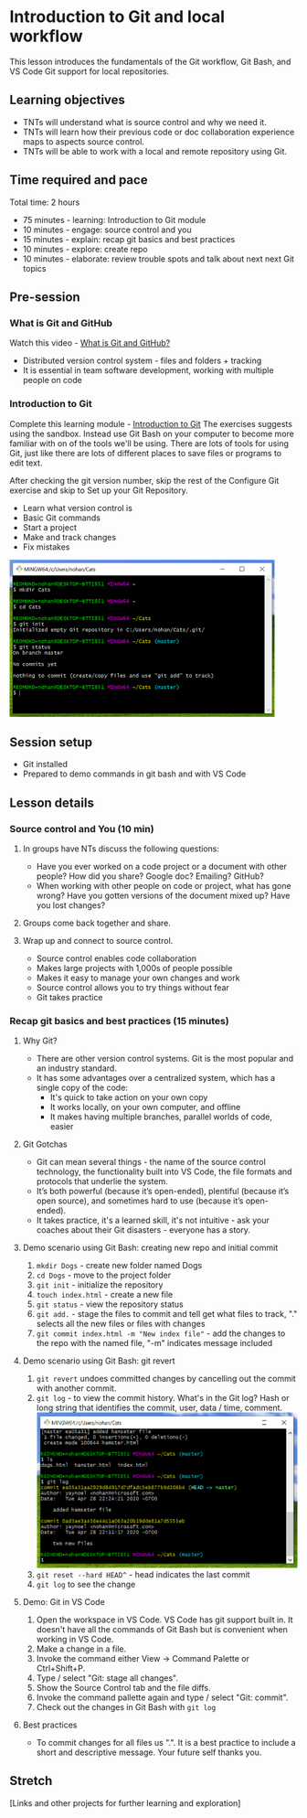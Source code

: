 # Introduction to Git and local workflow

This lesson introduces the fundamentals of the Git workflow, Git Bash, and VS Code Git support for local repositories.

## Learning objectives

* TNTs will understand what is source control and why we need it.
* TNTs will learn how their previous code or doc collaboration experience maps to aspects source control.
* TNTs will be able to work with a local and remote repository using Git.

## Time required and pace

Total time: 2 hours

* 75 minutes - learning: Introduction to Git module
* 10 minutes - engage: source control and you
* 15 minutes - explain: recap git basics and best practices
* 10 minutes - explore: create repo
* 10 minutes - elaborate: review trouble spots and talk about next next Git topics

## Pre-session

### What is Git and GitHub

Watch this video - [What is Git and GitHub?](https://www.youtube.com/watch?v=uUuTYDg9XoI)

* Distributed version control system - files and folders + tracking
* It is essential in team software development, working with multiple people on code

### Introduction to Git

Complete this learning module - [Introduction to Git](https://docs.microsoft.com/en-us/learn/modules/intro-to-git/)
The exercises suggests using the sandbox. Instead use Git Bash on your computer to become more familiar with on of the tools we'll be using. There are lots of tools for using Git, just like there are lots of different places to save files or programs to edit text.

After checking the git version number, skip the rest of the Configure Git exercise and skip to Set up your Git Repository.

* Learn what version control is
* Basic Git commands
* Start a project
* Make and track changes
* Fix mistakes

![Git Bash](gitBash.png)

## Session setup

* Git installed
* Prepared to demo commands in git bash and with VS Code

## Lesson details

### Source control and You (10 min)

1. In groups have NTs discuss the following questions:
   * Have you ever worked on a code project or a document with other people? How did you share? Google doc? Emailing? GitHub?
   * When working with other people on code or project, what has gone wrong? Have you gotten versions of the document mixed up? Have you lost changes?

2. Groups come back together and share.

3. Wrap up and connect to source control.
   * Source control enables code collaboration
   * Makes large projects with 1,000s of people possible
   * Makes it easy to manage your own changes and work
   * Source control allows you to try things without fear
   * Git takes practice

### Recap git basics and best practices (15 minutes)

1. Why Git?
   * There are other version control systems. Git is the most popular and an industry standard.
   * It has some advantages over a centralized system, which has a single copy of the code:
       * It's quick to take action on your own copy
       * It works locally, on your own computer, and offline
       * It makes having multiple branches, parallel worlds of code, easier

2. Git Gotchas
   * Git can mean several things - the name of the source control technology, the functionality built into VS Code, the file formats and protocols that underlie the system.
   * It’s both powerful (because it’s open-ended), plentiful (because it’s open source), and sometimes hard to use (because it’s open-ended).
   * It takes practice, it's a learned skill, it's not intuitive - ask your coaches about their Git disasters - everyone has a story.

3. Demo scenario using Git Bash: creating new repo and initial commit
    1. `mkdir Dogs` - create new folder named Dogs
    2. `cd Dogs` - move to the project folder
    3. `git init` - initialize the repository
    4. `touch index.html` - create a new file
    5. `git status` - view the repository status
    6. `git add.` - stage the files to commit and tell get what files to track, "." selects all the new files or files with changes
    7. `git commit index.html -m "New index file"` - add the changes to the repo with the named file, "-m" indicates message included

4. Demo scenario using Git Bash: git revert
    1. `git revert` undoes committed changes by cancelling out the commit with another commit.
    2. `git log` - to view the commit history. What's in the Git log? Hash or long string that identifies the commit, user, data / time, comment.
    ![Git log](gitLog.png)
    3. `git reset --hard HEAD^` - head indicates the last commit
    4. `git log` to see the change

5. Demo: Git in VS Code
    1. Open the workspace in VS Code. VS Code has git support built in. It doesn't have all the commands of Git Bash but is convenient when working in VS Code.
    2. Make a change in a file.
    3. Invoke the command either View -> Command Palette or Ctrl+Shift+P.
    4. Type / select "Git: stage all changes".
    5. Show the Source Control tab and the file diffs.
    6. Invoke the command pallette again and type / select "Git: commit".
    7. Check out the changes in Git Bash with `git log`

6. Best practices
    * To commit changes for all files us ".". It is a best practice to include a short and descriptive message. Your future self thanks you.

## Stretch

[Links and other projects for further learning and exploration]